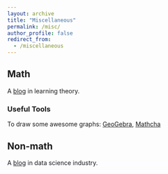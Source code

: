 ```yaml
---
layout: archive
title: "Miscellaneous"
permalink: /misc/
author_profile: false
redirect_from:
  - /miscellaneous
---
```


## Math
A [blog](https://www.offconvex.org/) in learning theory.

### Useful Tools
To draw some awesome graphs: [GeoGebra](https://www.geogebra.org/), [Mathcha](https://mathcha.io)


## Non-math

A [blog](http://www.unofficialgoogledatascience.com/) in data science industry.